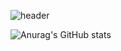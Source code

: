 ![header](https://capsule-render.vercel.app/api?type=transparent&color=auto&height=300&section=header&text=I%20am%20Monster&desc=FE%20Developer&fontSize=90)

![Anurag's GitHub stats](https://github-readme-stats.vercel.app/api?username=monsta-zo&show_icons=true&theme=default)
